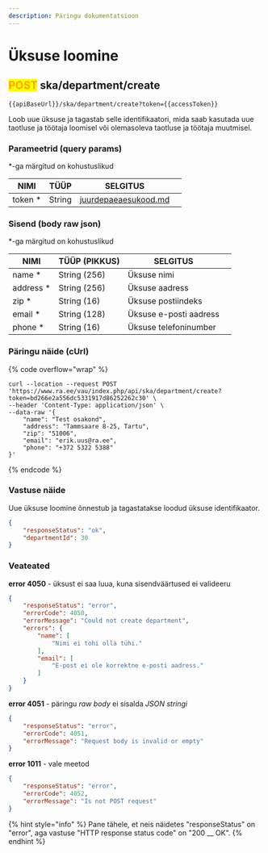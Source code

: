 ```yaml
---
description: Päringu dokumentatsioon
---
```


# Üksuse loomine

## <mark style="color:orange;">POST</mark> ska/department/create

```
{{apiBaseUrl}}/ska/department/create?token={{accessToken}}
```

Loob uue üksuse ja tagastab selle identifikaatori, mida saab kasutada uue taotluse ja töötaja loomisel või olemasoleva taotluse ja töötaja muutmisel.

### Parameetrid (query params)

\*-ga märgitud on kohustuslikud

| NIMI     | TÜÜP   | SELGITUS                                                     |   |
| -------- | ------ | ------------------------------------------------------------ | - |
| token \* | String | [juurdepaeaesukood.md](../../juurdepaeaesukood.md "mention") |   |

### Sisend (body raw json)

\*-ga märgitud on kohustuslikud

| NIMI       | TÜÜP (PIKKUS) | SELGITUS               |   |
| ---------- | ------------- | ---------------------- | - |
| name \*    | String (256)  | Üksuse nimi            |   |
| address \* | String (256)  | Üksuse aadress         |   |
| zip \*     | String (16)   | Üksuse postiindeks     |   |
| email \*   | String (128)  | Üksuse e-posti aadress |   |
| phone \*   | String (16)   | Üksuse telefoninumber  |   |

### Päringu näide (cUrl)

{% code overflow="wrap" %}
```shell
curl --location --request POST 'https://www.ra.ee/vau/index.php/api/ska/department/create?token=bd266e2a556dc5331917d86252262c30' \
--header 'Content-Type: application/json' \
--data-raw '{
    "name": "Test osakond",
    "address": "Tammsaare 8-25, Tartu",
    "zip": "51006",
    "email": "erik.uus@ra.ee",
    "phone": "+372 5322 5388"
}'
```
{% endcode %}

### Vastuse näide

Uue üksuse loomine õnnestub ja tagastatakse loodud üksuse identifikaator.

```json
{
    "responseStatus": "ok",
    "departmentId": 30
}
```

### Veateated

**error 4050** - üksust ei saa luua, kuna sisendväärtused ei valideeru&#x20;

```json
{
    "responseStatus": "error",
    "errorCode": 4050,
    "errorMessage": "Could not create department",
    "errors": {
        "name": [
            "Nimi ei tohi olla tühi."
        ],
        "email": [
            "E-post ei ole korrektne e-posti aadress."
        ]
    }
}
```

**error 4051** - päringu _raw body_ ei sisalda _JSON_ _stringi_

```json
{
    "responseStatus": "error",
    "errorCode": 4051,
    "errorMessage": "Request body is invalid or empty"
}
```

**error 1011** - vale meetod

```json
{
    "responseStatus": "error",
    "errorCode": 4052,
    "errorMessage": "Is not POST request"
}
```

{% hint style="info" %}
Pane tähele, et neis näidetes "responseStatus" on "error", aga vastuse "HTTP response status code" on "200 __ OK".&#x20;
{% endhint %}
